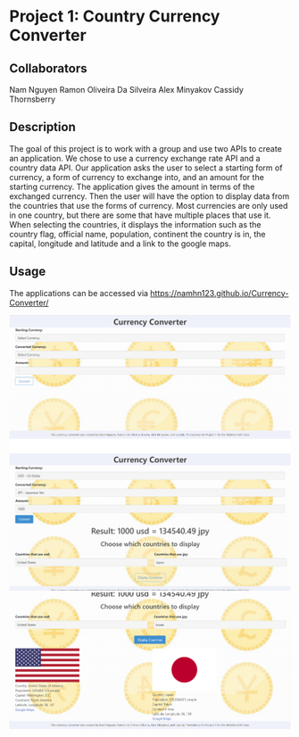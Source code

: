 # Project 1: Country Currency Converter

## Collaborators
Nam Nguyen
Ramon Oliveira Da Silveira
Alex Minyakov
Cassidy Thornsberry

## Description
The goal of this project is to work with a group and use two APIs to create an application. We chose to use a currency exchange rate API and a country data API. Our application asks the user to select a starting form of currency, a form of currency to exchange into, and an amount for the starting currency. The application gives the amount in terms of the exchanged currency. Then the user will have the option to display data from the countries that use the forms of currency. Most currencies are only used in one country, but there are some that have multiple places that use it. When selecting the countries, it displays the information such as the country flag, official name, population, continent the country is in, the capital, longitude and latitude and a link to the google maps.

## Usage
The applications can be accessed via https://namhn123.github.io/Currency-Converter/

![converter at start](./assets/images/pic0.png)
![converter with US and Japan selected](./assets/images/pic1.png)
![converter with US and Japan data displayed](./assets/images/pic2.png)
